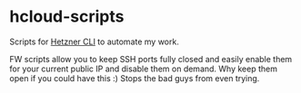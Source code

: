 # hcloud-scripts
Scripts for [Hetzner CLI](https://github.com/hetznercloud/cli) to automate my work.

FW scripts allow you to keep SSH ports fully closed and easily enable them for your current public IP and disable them on demand. Why keep them open if you could have this :) Stops the bad guys from even trying. 
